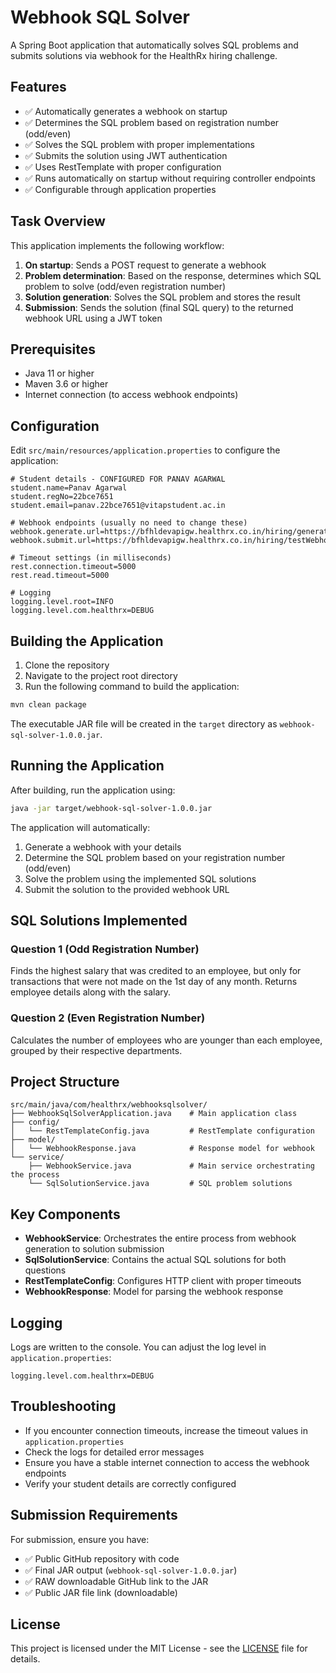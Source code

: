 # Webhook SQL Solver

A Spring Boot application that automatically solves SQL problems and submits solutions via webhook for the HealthRx hiring challenge.

## Features

- ✅ Automatically generates a webhook on startup
- ✅ Determines the SQL problem based on registration number (odd/even)
- ✅ Solves the SQL problem with proper implementations
- ✅ Submits the solution using JWT authentication
- ✅ Uses RestTemplate with proper configuration
- ✅ Runs automatically on startup without requiring controller endpoints
- ✅ Configurable through application properties

## Task Overview

This application implements the following workflow:

1. **On startup**: Sends a POST request to generate a webhook
2. **Problem determination**: Based on the response, determines which SQL problem to solve (odd/even registration number)
3. **Solution generation**: Solves the SQL problem and stores the result
4. **Submission**: Sends the solution (final SQL query) to the returned webhook URL using a JWT token

## Prerequisites

- Java 11 or higher
- Maven 3.6 or higher
- Internet connection (to access webhook endpoints)

## Configuration

Edit `src/main/resources/application.properties` to configure the application:

```properties
# Student details - CONFIGURED FOR PANAV AGARWAL
student.name=Panav Agarwal
student.regNo=22bce7651
student.email=panav.22bce7651@vitapstudent.ac.in

# Webhook endpoints (usually no need to change these)
webhook.generate.url=https://bfhldevapigw.healthrx.co.in/hiring/generateWebhook/JAVA
webhook.submit.url=https://bfhldevapigw.healthrx.co.in/hiring/testWebhook/JAVA

# Timeout settings (in milliseconds)
rest.connection.timeout=5000
rest.read.timeout=5000

# Logging
logging.level.root=INFO
logging.level.com.healthrx=DEBUG
```

## Building the Application

1. Clone the repository
2. Navigate to the project root directory
3. Run the following command to build the application:

```bash
mvn clean package
```

The executable JAR file will be created in the `target` directory as `webhook-sql-solver-1.0.0.jar`.

## Running the Application

After building, run the application using:

```bash
java -jar target/webhook-sql-solver-1.0.0.jar
```

The application will automatically:
1. Generate a webhook with your details
2. Determine the SQL problem based on your registration number (odd/even)
3. Solve the problem using the implemented SQL solutions
4. Submit the solution to the provided webhook URL

## SQL Solutions Implemented

### Question 1 (Odd Registration Number)
Finds the highest salary that was credited to an employee, but only for transactions that were not made on the 1st day of any month. Returns employee details along with the salary.

### Question 2 (Even Registration Number)
Calculates the number of employees who are younger than each employee, grouped by their respective departments.

## Project Structure

```
src/main/java/com/healthrx/webhooksqlsolver/
├── WebhookSqlSolverApplication.java    # Main application class
├── config/
│   └── RestTemplateConfig.java         # RestTemplate configuration
├── model/
│   └── WebhookResponse.java            # Response model for webhook
└── service/
    ├── WebhookService.java             # Main service orchestrating the process
    └── SqlSolutionService.java         # SQL problem solutions
```

## Key Components

- **WebhookService**: Orchestrates the entire process from webhook generation to solution submission
- **SqlSolutionService**: Contains the actual SQL solutions for both questions
- **RestTemplateConfig**: Configures HTTP client with proper timeouts
- **WebhookResponse**: Model for parsing the webhook response

## Logging

Logs are written to the console. You can adjust the log level in `application.properties`:

```properties
logging.level.com.healthrx=DEBUG
```

## Troubleshooting

- If you encounter connection timeouts, increase the timeout values in `application.properties`
- Check the logs for detailed error messages
- Ensure you have a stable internet connection to access the webhook endpoints
- Verify your student details are correctly configured

## Submission Requirements

For submission, ensure you have:
- ✅ Public GitHub repository with code
- ✅ Final JAR output (`webhook-sql-solver-1.0.0.jar`)
- ✅ RAW downloadable GitHub link to the JAR
- ✅ Public JAR file link (downloadable)

## License

This project is licensed under the MIT License - see the [LICENSE](LICENSE) file for details.
